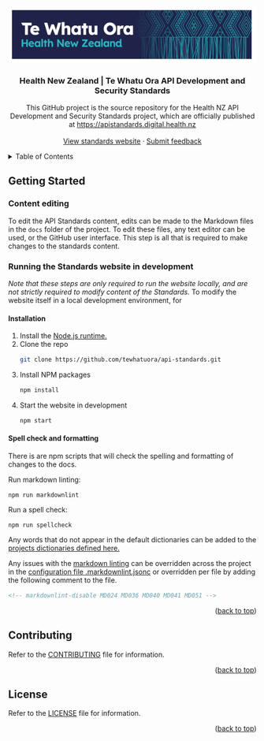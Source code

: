 <a name="readme-top"></a>

<!-- PROJECT LOGO -->
<br />
<div align="center">
  <a href="https://github.com/tewhatuora/api-standards">
    <img src="./static/img/two-logo.png" alt="Health NZ logo">
  </a>

  <h3 align="center">Health New Zealand | Te Whatu Ora API Development and Security Standards</h3>

  <p align="center">
    This GitHub project is the source repository for the Health NZ API Development and Security Standards project, which are officially published at <a href="https://apistandards.digital.health.nz">https://apistandards.digital.health.nz</a>
    <br />
    <br />
    <a href="https://dhzf2wyhwgplf.cloudfront.net/">View standards website</a>
    ·
    <a href="https://github.com/tewhatuora/api-standards/issues">Submit feedback</a>
  </p>
</div>

<!-- TABLE OF CONTENTS -->
<details>
  <summary>Table of Contents</summary>
  <ol>
    <li>
      <a href="#getting-started">Getting Started</a>
      <ul>
        <li><a href="#installation">Installation</a></li>
      </ul>
    </li>
    <li><a href="#usage">Usage</a></li>
    <li><a href="#contributing">Contributing</a></li>
    <li><a href="#license">License</a></li>
    <li><a href="#contact">Contact</a></li>
  </ol>
</details>

<!-- GETTING STARTED -->

## Getting Started

### Content editing

To edit the API Standards content, edits can be made to the Markdown files in the `docs` folder of the project. To edit these files, any text editor can be used, or the GitHub user interface. This step is all that is required to make changes to the standards content.

### Running the Standards website in development

_Note that these steps are only required to run the website locally, and are not strictly required to modify content of the Standards._
To modify the website itself in a local development environment, for

#### Installation

1. Install the [Node.js runtime.](https://nodejs.org/en/download)
2. Clone the repo
   ```sh
   git clone https://github.com/tewhatuora/api-standards.git
   ```
3. Install NPM packages
   ```sh
   npm install
   ```
4. Start the website in development
   ```sh
   npm start
   ```

#### Spell check and formatting

There is are npm scripts that will check the spelling and formatting of changes to the docs.

Run markdown linting:
```
npm run markdownlint
```

Run a spell check:
```
npm run spellcheck
```

Any words that do not appear in the default dictionaries can be added to the [projects dictionaries defined here.](/dictionaries)

Any issues with the [markdown linting](https://github.com/DavidAnson/markdownlint) can be overridden across the project in the [configuration file .markdownlint.jsonc](.markdownlint.jsonc) or overridden per file by adding the following comment to the file.

```html
<!-- markdownlint-disable MD024 MD036 MD040 MD041 MD051 -->
```

<p align="right">(<a href="#readme-top">back to top</a>)</p>

<!-- CONTRIBUTING -->

## Contributing

Refer to the [CONTRIBUTING](./CONTRIBUTING.md) file for information.

<p align="right">(<a href="#readme-top">back to top</a>)</p>

<!-- LICENSE -->

## License

Refer to the [LICENSE](./LICENSE.md) file for information.

<p align="right">(<a href="#readme-top">back to top</a>)</p>
